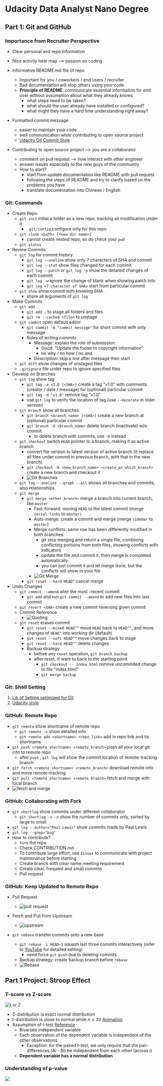 # Udacity Data Analyst Nano Degree

## Part 1: Git and GitHub

### Importance from Recruiter Perspective 

- Clear personal and repo information
- Nice activity heat map -->  passion on coding
- Informative README.md file of repo
  - Important for you / coworkers / end users / recruiter
  - Bad documentation will stop others using your code
  - **Principle of README**: communicate essential information for end user without assumption about what they already knows
    - what steps need to be taken?
    - what should the user already have installed or configured?
    - what might they have a hard time understanding right away?
- Formatted commit message

  - easier to maintain your code
  - well communication while contributing to  open source project
  - [Udacity Git Commit Style](https://udacity.github.io/git-styleguide/)
- Contributing to open source project -->  you are a collaborator
  - comment on pull request --> how interact with other engineer
  - answer issues especially to the new guys of the community
  - How to start?
    - start from update documentation like README with pull request
    - following the steps of README and try to clarify based on the problems you have
    - translate documentation into Chinese / English

### Git: Commands

- Create Repo
  - `git init` initial a folder as a new repo, tracking all modification under it
    - `.git/config` configure only for this repo
  - `git clone <path> [<new dir name>]`
    - cannot create nested repo, so do check your `pwd`
  - `git status`
- Review Commits
  - `git log` for commit history
    - `git log --oneline` show only 7 characters of SHA and commit
    - `git log --stat` show files changed for each commit
    - `git log --patch` or `git log -p` show the detailed changes of each commit
    - `git log -w` ignore the change of blank when showing patch info
    - `git log <7 character of SHA>` start from particular commit
  - `git show` show commit with knowing SHA
    - share all arguments of `git log`
- Make Commits
  - `git add` 
    - `git add .` to stage all folders and files
    - `git rm --cached <file>` to unstage
  - `git commit` open default editor
    - `git commit -m "commit message"` for short commit with only message
    - Rules of writing commits
      - Message: explain the role of submission
        - Good: "Update the footer to copyright information"
        - no why / no how / no and
      - Description: skip a line after message then start
  - `git diff` show changes of unstaged files
  - `.gitignore` file under repo to ignore specified files
- Develop on Branches
  - `git tag` show tag
    - `git tag -a v1.0 [<SHA>]` create a tag "v1.0" with comments (creator / date / message) for (optional) particular commit
    - `git tag -d "v1.0"` remove tag "v1.0"
    - use `git log` to verify the location of tag (use `--decorate` in older version)
  - `git branch` show all branches
    - `git branch <branch_name> [<SHA>]` create a new branch at (optional) particular commit
    - `git branch -d <branch_name>` delete branch (inactivate) w/o commit
      - to delete branch with commits, use `-D` instead
  - `git checkout` switch `HEAD` pointer to a branch, making it as active branch
    - convert file version to latest version of active branch (it replace all files under commit in previous branch, with that in the new branch)
    - `git checkout -b <new_branch_name> <create_on_which_branch>`  create a new branch and checkout it
    - ![Git Branches](../img/git_branch.png)
  - `git log --oneline --graph --all` shows all branches and commits, also relationships
  - `git merge`
    - `git merge <other_branch>` merge a branch into current branch, like `master`
      - Fast-forward: moving `HEAD` to the latest commit (merge `social-links` to `master)`
      - Auto-merge: create a commit and merge (merge `sidebar` to `master`)
      - Merge conflicts: same row has been differently modified in both branches
        - git stop merging and return a single file, combining conflicting portions from both files, showing conflicts with indicators
        - update the file and commit it, then merge is completed automatically
        - you can just commit it and let merge done, but the conflicts will show in your file
      - ![Git Merge](../img/git_merge.png)
    - `git reset --hard HEAD^` cancel merge
- Undo Changes
  - `git commit --amend` alter the most -recent commit
    - `git add` and run `git commit --amend` to add new files into last commit
  - `git revert <SHA>` create a new commit reversing given commit
  - Commit Reference
    - ![Quoting](../img/git_father.png)
  - `git reset` erases commit
    - `git reset --mixed HEAD^^` move `HEAD` back to `HEAD^^`, and move changes of `HEAD^` into working dir (default)
    - `git reset --soft HEAD^^` move changes back to stage
    - `git reset --hard HEAD^^` delete changes
    - Backup strategy
      - before any `reset` operation, `git branch backup` 
      - after reset, if want to back to the starting point
        - `git checkout -- index.html` remove uncommited change to file "index.html"
        - `git merge backup` 

### Git: Shell Setting

1. [Lib of Setting optimized for Git](https://dotfiles.github.io/)
2. [Udacity style](https://classroom.udacity.com/nanodegrees/nd002-cn-advanced-career/parts/0f916a11-e0ae-4845-bb35-ee05bc7f1ac9/modules/63a3bbc1-bc00-4ee7-a894-a2d91841f30f/lessons/1b369991-f1ca-4d6a-ba8f-e8318d76322f/concepts/63a6f935-dea7-43c2-aaa3-61deea5070c8)

### GitHub: Remote Repo

- `git remote` show shortname of remote repo
  - `git remote -v` show detailed info
  - `git remote add <shortname> <repo_link>` add in repo link and its shortname
- `git push <remote_shortname> <remote_branch>` push all your local git info to remote repo
  - after `push` , `git log` will show the commit location of remote-tracking branch
- `git fetch <remote_shortname> <remote_branch>` download remote info and move remote-tracking 
- `git pull <remote_shortname> <remote_branch>` fetch and merge with local branch
- ![fetch and merge](../img/git_fetch.png)

### GitHub: Collaborating with Fork

- `git shortlog` show commits under different collaborator
  - `git shortlog -s -n` show the number of commits only, sorted by large to small
- `git log --author="Paul Lewis"` show commits made by Paul Lewis
- `git log --grep="bug"` 
- How to contribute?
  - `Fork` the repo
  - Check CONTRIBUTION.md
  - To contribute large effort, use `Issues` to communicate with project maintenance before starting
  - Create branch with clear name meeting requirement
  - Create clear, frequent and small commits
  - Pull request

### GitHub: Keep Updated to Remote Repo

- Pull Request

  - ![pull request](../img/git_pull_request.png)

- Fetch and Pull from Upstream

  - ![upstream](../img/git_upstream.png)

- `git rebase` transfer commits onto a new base

  - `git rebase -i HEAD~3` squash last three commits interactively (refer to [YouTube](https://www.youtube.com/watch?time_continue=222&v=cL6ehKtJLUM) for detailed setting)
    - need force `git push` due to deleting commits
  - Backup strategy: create backup branch before `rebase` 
  - ![Rebase](../img/git_rebase.png)


## Part 1 Project: Stroop Effect

### T-score vs Z-score

![t or Z](http://www.statisticshowto.com/wp-content/uploads/2013/08/t-score-vs.-z-score.png)

- Z-distribution is exact normal distribution
- t-distribution is close to normal while $n\ge30$  [Animation](http://rpsychologist.com/d3/tdist/)
- Assumption of t-test [Reference](http://www.csic.cornell.edu/Elrod/t-test/t-test-assumptions.html)
  - Bivariate independent variable
  - Each observation of the dependent variable is independent of the other observations
    - Exception: for the paired t-test, we only require that the pair-differences (Ai - Bi) be independent from each other (across i)
  - **Dependent variable has a normal distribution**

### Understanding of p-value

![](https://udacity-reviews-uploads.s3.amazonaws.com/_attachments/60529/1492190110/Screen_Shot_2017-04-15_at_1.14.44_AM.png)